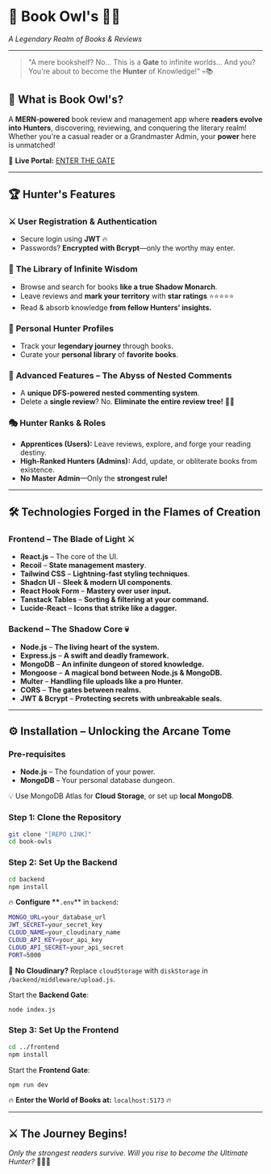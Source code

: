 # 📖 **Book Owl's** 🦉🔥

_A Legendary Realm of Books & Reviews_

---

> "A mere bookshelf? No... This is a **Gate** to infinite worlds... And you? You're about to become the **Hunter** of Knowledge!" 💀📚

## 🌟 **What is Book Owl's?**

A **MERN-powered** book review and management app where **readers evolve into Hunters**, discovering, reviewing, and conquering the literary realm! Whether you're a casual reader or a Grandmaster Admin, your **power** here is unmatched!

🚀 **Live Portal:** [ENTER THE GATE]()

---

## 🏆 **Hunter's Features**

### ⚔️ **User Registration & Authentication**

- Secure login using **JWT** 🔥
- Passwords? **Encrypted with Bcrypt**—only the worthy may enter.

### 📜 **The Library of Infinite Wisdom**

- Browse and search for books **like a true Shadow Monarch**.
- Leave reviews and **mark your territory** with **star ratings** ⭐⭐⭐⭐⭐
- Read & absorb knowledge **from fellow Hunters’ insights.**

### 🏰 **Personal Hunter Profiles**

- Track your **legendary journey** through books.
- Curate your **personal library** of **favorite books**.

### 🧩 **Advanced Features – The Abyss of Nested Comments**

- A **unique DFS-powered nested commenting system**.
- Delete a **single review**? No. **Eliminate the entire review tree!** 🌳🔥

### 🎭 **Hunter Ranks & Roles**

- **Apprentices (Users):** Leave reviews, explore, and forge your reading destiny.
- **High-Ranked Hunters (Admins):** Add, update, or obliterate books from existence.
- **No Master Admin**—Only the **strongest rule!**

---

## 🛠 **Technologies Forged in the Flames of Creation**

### **Frontend – The Blade of Light ⚔️**

- **React.js** – The core of the UI.
- **Recoil** – **State management mastery**.
- **Tailwind CSS** – **Lightning-fast styling techniques**.
- **Shadcn UI** – **Sleek & modern UI components**.
- **React Hook Form** – **Mastery over user input.**
- **Tanstack Tables** – **Sorting & filtering at your command.**
- **Lucide-React** – **Icons that strike like a dagger.**

### **Backend – The Shadow Core 💀**

- **Node.js** – **The living heart of the system.**
- **Express.js** – **A swift and deadly framework.**
- **MongoDB** – **An infinite dungeon of stored knowledge.**
- **Mongoose** – **A magical bond between Node.js & MongoDB.**
- **Multer** – **Handling file uploads like a pro Hunter.**
- **CORS** – **The gates between realms.**
- **JWT & Bcrypt** – **Protecting secrets with unbreakable seals.**

---

## ⚙️ **Installation – Unlocking the Arcane Tome**

### **Pre-requisites**

- **Node.js** – The foundation of your power.
- **MongoDB** – Your personal database dungeon.

💡 Use MongoDB Atlas for **Cloud Storage**, or set up **local MongoDB**.

### **Step 1: Clone the Repository**

```sh
git clone "[REPO LINK]"
cd book-owls
```

### **Step 2: Set Up the Backend**

```sh
cd backend
npm install
```

🔥 **Configure \*\***`.env`\*\* in `backend`:

```sh
MONGO_URL=your_database_url
JWT_SECRET=your_secret_key
CLOUD_NAME=your_cloudinary_name
CLOUD_API_KEY=your_api_key
CLOUD_API_SECRET=your_api_secret
PORT=5000
```

🚨 **No Cloudinary?** Replace `cloudStorage` with `diskStorage` in `/backend/middleware/upload.js`.

Start the **Backend Gate**:

```sh
node index.js
```

### **Step 3: Set Up the Frontend**

```sh
cd ../frontend
npm install
```

Start the **Frontend Gate**:

```sh
npm run dev
```

🔥 **Enter the World of Books at:** `localhost:5173` 🔥

---

## ⚔️ **The Journey Begins!**

_Only the strongest readers survive. Will you rise to become the Ultimate Hunter?_ 🦉📖🔥
